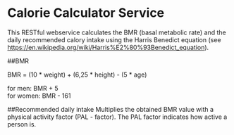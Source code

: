 # Calorie Calculator Service
This RESTful webservice calculates the BMR (basal metabolic rate) and the daily recommended calory intake using the Harris Benedict equation
(see https://en.wikipedia.org/wiki/Harris%E2%80%93Benedict_equation).

##BMR

BMR = (10 * weight) + (6,25 * height) - (5 * age)

for men: BMR   + 5  
for women: 	BMR - 161

##Recommended daily intake
Multiplies the obtained BMR value with a physical activity factor (PAL - factor). The PAL factor indicates how active a person is.
